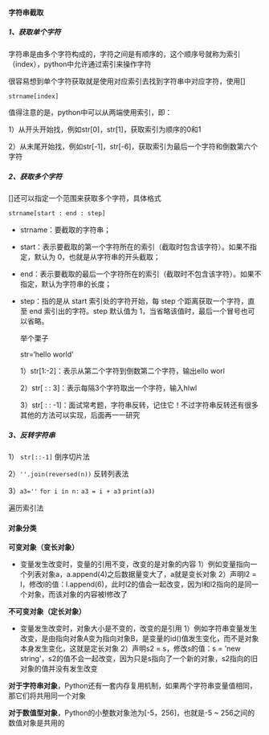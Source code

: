 #### **字符串截取**

##### 1、获取单个字符

字符串是由多个字符构成的，字符之间是有顺序的，这个顺序号就称为索引（index），python中允许通过索引来操作字符

很容易想到单个字符获取就是使用对应索引去找到字符串中对应字符，使用[]

```python
strname[index]
```

值得注意的是，python中可以从两端使用索引，即：

1）从开头开始找，例如str[0]，str[1]，获取索引为顺序的0和1

2）从末尾开始找，例如str[-1]，str[-6]，获取索引为最后一个字符和倒数第六个字符

##### 2、获取多个字符

[]还可以指定一个范围来获取多个字符，具体格式

```python
strname[start : end : step]
```

- strname：要截取的字符串；

- start：表示要截取的第一个字符所在的索引（截取时包含该字符）。如果不指定，默认为 0，也就是从字符串的开头截取；

- end：表示要截取的最后一个字符所在的索引（截取时不包含该字符）。如果不指定，默认为字符串的长度；

- step：指的是从 start 索引处的字符开始，每 step 个距离获取一个字符，直至 end 索引出的字符。step 默认值为 1，当省略该值时，最后一个冒号也可以省略。

  举个栗子

  str=‘hello world’

  1）str[1:-2]：表示从第二个字符到倒数第二个字符，输出ello worl

  2）str[ : : 3]：表示每隔3个字符取出一个字符，输入hlwl

  3）str[ : : -1]：面试常考题，字符串反转，记住它！不过字符串反转还有很多其他的方法可以实现，后面再一一研究

##### 3、反转字符串

1） `str[::-1]`  倒序切片法

2）`''.join(reversed(n))` 反转列表法

3）`a3=''`
`for i in n:`
	`a3 = i + a3`
`print(a3)`

遍历索引法

#### 对象分类
**可变对象（变长对象）**
* 变量发生改变时，变量的引用不变，改变的是对象的内容
1）例如变量指向一个列表对象a，a.append(4)之后数据量变大了，a就是变长对象
2）声明l2 = l，修改l的值：l.append(6)，此时l2的值会一起改变，因为l和l2指向的是同一个对象，而该对象的内容被l修改了

**不可变对象（定长对象）**
* 变量发生改变时，对象大小是不变的，改变的是引用
1）例如字符串变量发生改变，是由指向对象A变为指向对象B，是变量的id()值发生变化，而不是对象本身发生变化，这就是定长对象
2）声明s2 = s，修改s的值：s = 'new string'，s2的值不会一起改变，因为只是s指向了一个新的对象，s2指向的旧对象的值并没有发生改变

**对于字符串对象**，Python还有一套内存复用机制，如果两个字符串变量值相同，那它们将共用同一个对象

**对于数值型对象**，Python的小整数对象池为[-5，256]，也就是-5 ~ 256之间的数值对象是共用的

